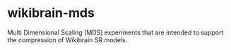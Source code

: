 # wikibrain-mds
Multi Dimensional Scaling (MDS) experiments that are intended to support the compression of Wikibrain SR models.
